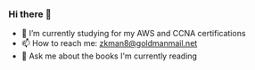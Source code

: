 ### Hi there 👋

- 🌱 I’m currently studying for my AWS and CCNA certifications
- 📫 How to reach me: zkman8@goldmanmail.net
- 💬 Ask me about the books I'm currently reading

<!--
**ZGoldman8/ZGoldman8** is a ✨ _special_ ✨ repository because its `README.md` (this file) appears on your GitHub profile.

Here are some ideas to get you started:

- 🔭 I’m currently working on ...
- 🌱 I’m currently learning ...
- 👯 I’m looking to collaborate on ...
- 🤔 I’m looking for help with ...
- 💬 Ask me about ...
- 📫 How to reach me: ...
- 😄 Pronouns: ...
- ⚡ Fun fact: ...
-->
